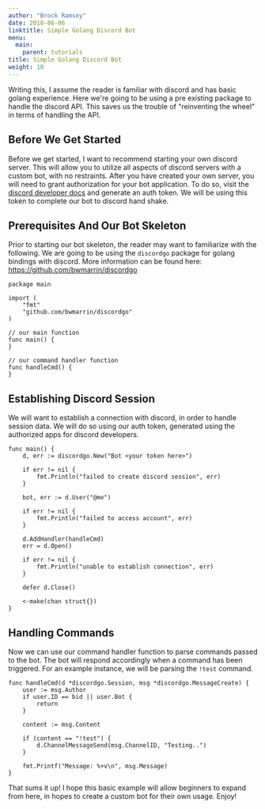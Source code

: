 ```yaml
---
author: "Brock Ramsey"
date: 2018-06-06
linktitle: Simple Golang Discord Bot
menu:
  main:
    parent: tutorials
title: Simple Golang Discord Bot
weight: 10
---
```

Writing this, I assume the reader is familiar with discord and has basic golang experience. Here we're going to be using a pre existing package to handle the discord API. This saves us the trouble of "reinventing the wheel" in terms of handling the API.

## Before We Get Started
Before we get started, I want to recommend starting your own discord server. This will allow you to utilize all aspects of discord servers with a custom bot, with no restraints. After you have created your own server, you will need to grant authorization for your bot application. To do so, visit the [discord developer docs](https://discordapp.com/developers) and generate an auth token. We will be using this token to complete our bot to discord hand shake.

## Prerequisites And Our Bot Skeleton
Prior to starting our bot skeleton, the reader may want to familiarize with the following. We are going to be using the `discordgo` package for golang bindings with discord. More information can be found here: <https://github.com/bwmarrin/discordgo>
```
package main

import (
    "fmt"
    "github.com/bwmarrin/discordgo"
)

// our main function
func main() {
}

// our command handler function
func handleCmd() {
}
```
## Establishing Discord Session
We will want to establish a connection with discord, in order to handle session data. We will do so using our auth token, generated using the authorized apps for discord developers.
```
func main() {
    d, err := discordgo.New("Bot <your token here>")

    if err != nil {
        fmt.Println("failed to create discord session", err)
    }

    bot, err := d.User("@me")

    if err != nil {
        fmt.Println("failed to access account", err)
    }

    d.AddHandler(handleCmd)
    err = d.Open()

    if err != nil {
        fmt.Println("unable to establish connection", err)
    }

    defer d.Close()

    <-make(chan struct{})
}
```
## Handling Commands
Now we can use our command handler function to parse commands passed to the bot. The bot will respond accordingly when a command has been triggered. For an example instance, we will be parsing the `!test` command.
```
func handleCmd(d *discordgo.Session, msg *discordgo.MessageCreate) {
    user := msg.Author
    if user.ID == bid || user.Bot {
        return
    }

    content := msg.Content

    if (content == "!test") {
        d.ChannelMessageSend(msg.ChannelID, "Testing..")
    }

    fmt.Printf("Message: %+v\n", msg.Message)
}
```

That sums it up! I hope this basic example will allow beginners to expand from here, in hopes to create a custom bot for their own usage. Enjoy!
